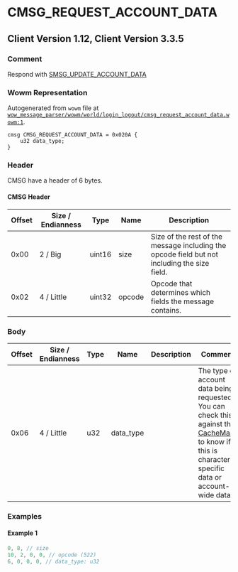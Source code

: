 # CMSG_REQUEST_ACCOUNT_DATA

## Client Version 1.12, Client Version 3.3.5

### Comment

Respond with [SMSG_UPDATE_ACCOUNT_DATA](./smsg_update_account_data.md)

### Wowm Representation

Autogenerated from `wowm` file at [`wow_message_parser/wowm/world/login_logout/cmsg_request_account_data.wowm:1`](https://github.com/gtker/wow_messages/tree/main/wow_message_parser/wowm/world/login_logout/cmsg_request_account_data.wowm#L1).
```rust,ignore
cmsg CMSG_REQUEST_ACCOUNT_DATA = 0x020A {
    u32 data_type;
}
```
### Header

CMSG have a header of 6 bytes.

#### CMSG Header

| Offset | Size / Endianness | Type   | Name   | Description |
| ------ | ----------------- | ------ | ------ | ----------- |
| 0x00   | 2 / Big           | uint16 | size   | Size of the rest of the message including the opcode field but not including the size field.|
| 0x02   | 4 / Little        | uint32 | opcode | Opcode that determines which fields the message contains.|

### Body

| Offset | Size / Endianness | Type | Name | Description | Comment |
| ------ | ----------------- | ---- | ---- | ----------- | ------- |
| 0x06 | 4 / Little | u32 | data_type |  | The type of account data being requested. You can check this against the [CacheMask](./cachemask.md) to know if this is character-specific data or account-wide data. |

### Examples

#### Example 1

```c
0, 8, // size
10, 2, 0, 0, // opcode (522)
6, 0, 0, 0, // data_type: u32
```
